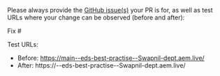 Please always provide the [GitHub issue(s)](../issues) your PR is for, as well as test URLs where your change can be observed (before and after):

Fix #<gh-issue-id>

Test URLs:
- Before: https://main--eds-best-practise--Swapnil-dept.aem.live/
- After: https://<branch>--eds-best-practise--Swapnil-dept.aem.live/
